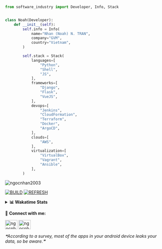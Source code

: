 ```python
from software_industry import Developer, Info, Stack


class Noah(Developer):
    def __init__(self):
        self.info = Info(
            name="Nhan (Noah) N. TRAN",
            company="GVM",
            country="Vietnam",
        )

        self.stack = Stack(
            languages=[
                "Python",
                "Shell",
                "JS",
            ],
            frameworks=[
                "Django",
                "Flask",
                "VueJS",
            ],
            devops=[
                "Jenkins",
                "CloudFormation",
                "Terraform",
                "Docker",
                "ArgoCD",
            ],
            clouds=[
                "AWS",
            ],
            virtualization=[
                "VirtualBox",
                "Vagrant",
                "Ansible",
            ],
        )
```
<img src="https://komarev.com/ghpvc/?username=ngocnhan2003&label=Profile%20views&color=0e75b6&style=flat" alt="ngocnhan2003" /> 

[![BUILD](https://github.com/ngocnhan2003/ngocnhan2003/actions/workflows/001_build.yml/badge.svg)](https://github.com/ngocnhan2003/ngocnhan2003/actions/workflows/001_build.yml)
[![REFRESH](https://github.com/ngocnhan2003/ngocnhan2003/actions/workflows/002_refresh.yml/badge.svg)](https://github.com/ngocnhan2003/ngocnhan2003/actions/workflows/002_refresh.yml)

<details> 
  <summary><b>📊 Wakatime Stats</b></summary>
  <br>
  
<!--START_SECTION:waka-->
![Code Time](http://img.shields.io/badge/Code%20Time-663%20hrs%2026%20mins-blue)

**I'm a Night 🦉** 

```text
🌞 Morning    46 commits     ███░░░░░░░░░░░░░░░░░░░░░░   13.98% 
🌆 Daytime    76 commits     █████░░░░░░░░░░░░░░░░░░░░   23.1% 
🌃 Evening    165 commits    ████████████░░░░░░░░░░░░░   50.15% 
🌙 Night      42 commits     ███░░░░░░░░░░░░░░░░░░░░░░   12.77%

```
📅 **I'm Most Productive on Thursday** 

```text
Monday       62 commits     ████░░░░░░░░░░░░░░░░░░░░░   18.84% 
Tuesday      28 commits     ██░░░░░░░░░░░░░░░░░░░░░░░   8.51% 
Wednesday    24 commits     █░░░░░░░░░░░░░░░░░░░░░░░░   7.29% 
Thursday     82 commits     ██████░░░░░░░░░░░░░░░░░░░   24.92% 
Friday       27 commits     ██░░░░░░░░░░░░░░░░░░░░░░░   8.21% 
Saturday     51 commits     ████░░░░░░░░░░░░░░░░░░░░░   15.5% 
Sunday       55 commits     ████░░░░░░░░░░░░░░░░░░░░░   16.72%

```


📊 **This Week I Spent My Time On** 

```text
⌚︎ Time Zone: Asia/Ho_Chi_Minh

💬 Programming Languages: 
SQL                      2 hrs 31 mins       ███████████░░░░░░░░░░░░░░   44.42% 
C#                       1 hr 42 mins        ███████░░░░░░░░░░░░░░░░░░   30.1% 
Bash                     24 mins             █░░░░░░░░░░░░░░░░░░░░░░░░   7.17% 
Other                    19 mins             █░░░░░░░░░░░░░░░░░░░░░░░░   5.62% 
PHP                      13 mins             █░░░░░░░░░░░░░░░░░░░░░░░░   4.0%

🔥 Editors: 
VS Code                  5 hrs 41 mins       █████████████████████████   100.0%

💻 Operating System: 
Windows                  5 hrs 5 mins        ██████████████████████░░░   89.47% 
Mac                      35 mins             ██░░░░░░░░░░░░░░░░░░░░░░░   10.53%

```

**I Mostly Code in Python** 

```text
Python                   14 repos            ███████████░░░░░░░░░░░░░░   43.75% 
JavaScript               6 repos             ████░░░░░░░░░░░░░░░░░░░░░   18.75% 
TypeScript               2 repos             █░░░░░░░░░░░░░░░░░░░░░░░░   6.25% 
Kotlin                   2 repos             █░░░░░░░░░░░░░░░░░░░░░░░░   6.25% 
Vue                      2 repos             █░░░░░░░░░░░░░░░░░░░░░░░░   6.25%

```



 Last Updated on 09/12/2022 02:33:39 UTC+7
<!--END_SECTION:waka-->
</details>

🔗 **Connect with me:**

<a href="https://linkedin.com/in/ngocnhan2003" target="blank"><img align="center" src="https://raw.githubusercontent.com/rahuldkjain/github-profile-readme-generator/master/src/images/icons/Social/linked-in-alt.svg" alt="ngocnhan2003" height="30" width="40" /></a>
<a href="https://instagram.com/ngocnhan2003" target="blank"><img align="center" src="https://raw.githubusercontent.com/rahuldkjain/github-profile-readme-generator/master/src/images/icons/Social/instagram.svg" alt="ngocnhan2003" height="30" width="40" /></a>


<!--STARTS_HERE_QUOTE_README-->
<i>❝According to a survey, most of the apps in your android device leaks your data, so be aware.❞</i>
<!--ENDS_HERE_QUOTE_README-->

